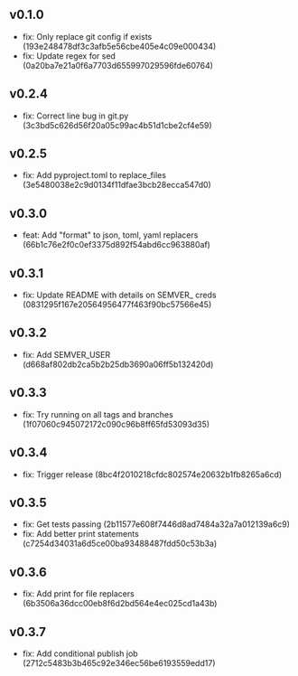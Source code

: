## v0.1.0

- fix: Only replace git config if exists (193e248478df3c3afb5e56cbe405e4c09e000434)
- fix: Update regex for sed (0a20ba7e21a0f6a7703d655997029596fde60764)

## v0.2.4

- fix: Correct line bug in git.py (3c3bd5c626d56f20a05c99ac4b51d1cbe2cf4e59)

## v0.2.5

- fix: Add pyproject.toml to replace_files (3e5480038e2c9d0134f11dfae3bcb28ecca547d0)

## v0.3.0

- feat: Add "format" to json, toml, yaml replacers (66b1c76e2f0c0ef3375d892f54abd6cc963880af)

## v0.3.1

- fix: Update README with details on SEMVER_ creds (0831295f167e20564956477f463f90bc57566e45)

## v0.3.2

- fix: Add SEMVER_USER (d668af802db2ca5b2b25db3690a06ff5b132420d)

## v0.3.3

- fix: Try running on all tags and branches (1f07060c945072172c090c96b8ff65fd53093d35)

## v0.3.4

- fix: Trigger release (8bc4f2010218cfdc802574e20632b1fb8265a6cd)

## v0.3.5

- fix: Get tests passing (2b11577e608f7446d8ad7484a32a7a012139a6c9)
- fix: Add better print statements (c7254d34031a6d5ce00ba93488487fdd50c53b3a)

## v0.3.6

- fix: Add print for file replacers (6b3506a36dcc00eb8f6d2bd564e4ec025cd1a43b)

## v0.3.7

- fix: Add conditional publish job (2712c5483b3b465c92e346ec56be6193559edd17)

